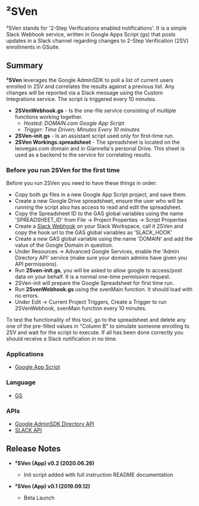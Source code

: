 # ²SVen

²SVen stands for '2-Step Verifications enabled notifications'. It is a simple Slack Webhook service, written in Google Apps Script (gs) that posts updates in a Slack channel regarding changes to 2-Step Verification (2SV) enrollments in GSuite.

## Summary

**²SVen** leverages the Google AdminSDK to poll a list of current users enrolled in 2SV and correlates the results against a previous list. Any changes will be reported via a Slack message using the Custom Integrations service. The script is triggered every 10 minutes.

- **2SVenWebhook.gs** - Is the one-file service consisting of multiple functions working together.
  - *Hosted: DOMAIN.com Google App Script*
  - *Trigger: Time Driven; Minutes Every 10 minutes*
- **2SVen-init.gs** - Is an assistant script used only for first-time run.
- **2SVen Workings.spreadsheet** - The spreadsheet is located on the leovegas.com domain and in Giannella's personal Drive. This sheet is used as a backend to the service for correlating results.

### Before you run 2SVen for the first time

Before you run 2SVen you need to have these things in order:

- Copy both gs files in a new Google App Script project, and save them.
- Create a new Google Drive spreadsheet, ensure the user who will be running the script also has access to read and edit the spreadsheet.
- Copy the Spreadsheet ID to the GAS global variables using the name 'SPREADSHEET_ID' from File -> Project Properties -> Script Properties
- Create a [Slack Webhook](https://api.slack.com/messaging/webhooks) on your Slack Workspace, call it 2SVen and copy the hook url to the GAS global variables as 'SLACK_HOOK'
- Create a new GAS global variable using the name 'DOMAIN' and add the value of the Google Domain in question.
- Under Resources -> Advanced Google Services, enable the 'Admin Directory API' service (make sure your domain admins have given you API permissions).
- Run **2Sven-init.gs**, you will be asked to allow google to access/post data on your behalf. It is a normal one-time permission request.
- 2SVen-init will prepare the Google Spreadsheet for first time run.
- Run **2SvenWebhook.gs** using the svenMain function. It should load with no errors.
- Under Edit -> Current Project Triggers, Create a Trigger to run 2SVenWebhook, svenMain function every 10 minutes.

To test the functionality of this tool, go to the spreadsheet and delete any one of the pre-filled values in "Column B" to simulate someone enrolling to 2SV and wait for the script to execute. If all has been done correctly you should receive a Slack notification in no time.

### Applications

- [Google App Script](https://script.google.com)

### Language

- [GS](https://developers.google.com/apps-script)  

### APIs

- [Google AdminSDK Directory API](https://developers.google.com/admin-sdk/directory/)
- [SLACK API](https://api.slack.com/)

## Release Notes

- **²SVen (App) v0.2 (2020.06.26)**
  - Init script added with full instruction README documentation

- **²SVen (App) v0.1 (2019.09.12)**
  - Beta Launch
